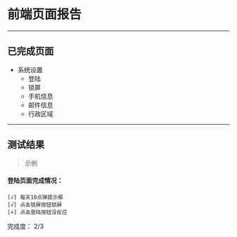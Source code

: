 # 前端页面报告


----------


## 已完成页面

- 系统设置
    + 登陆
    + 锁屏
    + 手机信息
    + 邮件信息
    + 行政区域


----------

## 测试结果

>示例

#### 登陆页面完成情况：

    [√] 每天10点弹提示框
    [√] 点击锁屏按钮锁屏
    [×] 点击登陆按钮没反应
 
完成度： 2/3